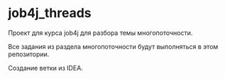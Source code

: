 # job4j_threads
Проект для курса job4j для разбора темы многопоточности.

Все задания из раздела многопоточности будут выполняться в этом репозитории.

Создание ветки из IDEA.
